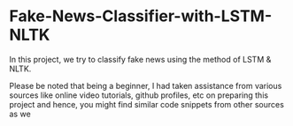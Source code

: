 # Fake-News-Classifier-with-LSTM-NLTK

In this project, we try to classify fake news using the method of LSTM & NLTK.

Please be noted that being a beginner, I had taken assistance from various sources like online video tutorials, github profiles, etc on preparing this project and hence, you might find similar code snippets from other sources as we
